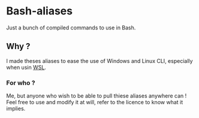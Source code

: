 # Bash-aliases
Just a bunch of compiled commands to use in Bash.

## Why ?
I made theses aliases to ease the use of Windows and Linux CLI, especially when usin [WSL](https://learn.microsoft.com/fr-fr/windows/wsl/install).

### For who ?
Me, but anyone who wish to be able to pull thiese aliases anywhere can ! Feel free to use and modify it at will, refer to the licence to know what it implies.
